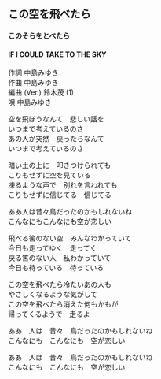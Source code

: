 ## この空を飛べたら
#### このそらをとべたら
#### IF I COULD TAKE TO THE SKY

作詞         中島みゆき  
作曲         中島みゆき  
編曲 (Ver.)  鈴木茂 (1)  
唄           中島みゆき


空を飛ぼうなんて　悲しい話を  
いつまで考えているのさ  
あの人が突然　戻ったらなんて  
いつまで考えているのさ  
  
暗い土の上に　叩きつけられても  
こりもせずに空を見ている  
凍るような声で　別れを言われても  
こりもせずに信じてる　信じてる  
  
ああ人は昔々鳥だったのかもしれないね  
こんなにもこんなにも空が恋しい  
  
飛べる筈のない空　みんなわかっていて  
今日も走ってゆく　走ってく  
戻る筈のない人　私わかっていて  
今日も待っている　待っている  
  
この空を飛べたら冷たいあの人も  
やさしくなるような気がして  
この空を飛べたら消えた何もかもが  
帰ってくるようで　走るよ  
  
ああ　人は　昔々　鳥だったのかもしれないね  
こんなにも　こんなにも　空が恋しい  
  
ああ　人は　昔々　鳥だったのかもしれないね  
こんなにも　こんなにも　空が恋しい  